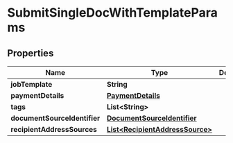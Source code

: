 

# SubmitSingleDocWithTemplateParams


## Properties

| Name | Type | Description | Notes |
|------------ | ------------- | ------------- | -------------|
|**jobTemplate** | **String** |  |  |
|**paymentDetails** | [**PaymentDetails**](PaymentDetails.md) |  |  [optional] |
|**tags** | **List&lt;String&gt;** |  |  [optional] |
|**documentSourceIdentifier** | [**DocumentSourceIdentifier**](DocumentSourceIdentifier.md) |  |  |
|**recipientAddressSources** | [**List&lt;RecipientAddressSource&gt;**](RecipientAddressSource.md) |  |  |



